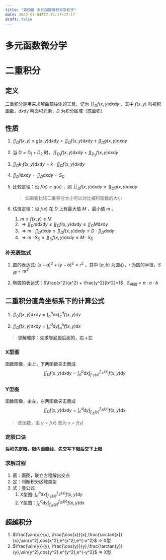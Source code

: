 ```yaml
---
title: "第四章 多元函数微积分学初步"
date: 2022-01-04T17:17:17+17:17
draft: false
---
```


<!--more-->

# 多元函数微分学

# 二重积分

## 定义

二重积分是用来求解曲顶柱体的工具，记为 $\iint_{D}{f(x,y)}\text{d}x\text{d}y$ ，其中 $f(x, y)$ 叫被积函数，$\text{d}x\text{d}y$ 叫面积元素，$D$ 为积分区域（底面积）

## 性质

1.  $\iint_{D}{f(x,y)}\pm{g(x,y)}\text{d}x\text{d}y=\iint_{D}{f(x,y)}\text{d}x\text{d}y\pm\iint_{D}{g(x,y)}\text{d}x\text{d}y$ 
2. 当 $D=D_1+D_2$ 时，$\iint_{D_1}{f(x,y)}\text{d}x\text{d}y+\iint_{D_2}{f(x,y)}\text{d}x\text{d}y$ 

3. $\iint_{D}{k\cdot}{f(x,y)}\text{d}x\text{d}y = k\cdot\iint_{D}{f(x,y)}\text{d}x\text{d}y$

4. $\iint_{D}{1}\text{d}x\text{d}y = \iint_{D}\text{d}x\text{d}y=S_D$

5. 比较定理：设 ${f(x)}\ge{g(x)}$ ，则 $\iint_{D}{f(x,y)}\text{d}x\text{d}y \ge \iint_{D}{g(x,y)}\text{d}x\text{d}y$ 

   > 如果要比较二重积分大小可以对比被积函数的大小

6. 估值定理：设 $f(x)$ 在 $D$ 上有最大值 $M$ ，最小值 $m$ 。
   1. $m \le f(x, y) \le M$
   2. $\Longrightarrow \iint_{D}{m}\text{d}x\text{d}y \le \iint_{D}{f(x,y)}\text{d}x\text{d}y \le \iint_{D}{M}\text{d}x\text{d}y$
   3. $\Longrightarrow m\cdot\iint_{D}\text{d}x\text{d}y \le \iint_{D}{f(x,y)}\text{d}x\text{d}y \le D\cdot\iint_{D}\text{d}x\text{d}y$
   4. $\Longrightarrow m\cdot{S_{D}} \le \iint_{D}{f(x,y)}\text{d}x\text{d}y \le M\cdot{S_{D}}$

### 补充表达式

1. 圆的表达式: $(x-a)^{2}+(y-b)^{2}=r^{2}$ ，其中 $(a, b)$ 为圆心，$r$ 为圆的半径，$S_{圆}=\pi{r}^{2}$

2. 椭圆的表达式：$\frac{x^2}{a^2} + \frac{y^2}{b^2}=1$ , $S_{椭圆} = \pi\cdot{a}\cdot{b}$ 

##  二重积分直角坐标系下的计算公式

1. $\iint_D{f(x,y)}\text{d}x\text{d}y = \int_{a}^{b}\text{d}x\int_{c}^{d}f(x, y)\text{d}y$

2. $\iint_D{f(x,y)}\text{d}x\text{d}y = \int_{c}^{d}\text{d}y\int_{a}^{b}f(x, y)\text{d}x$

> **求解顺序：先求导屁股后面的，右→左**

### X型图

函数图像，由上，下两函数夹击而成
$$
\iint_{D}{f(x,y)}\text{d}x\text{d}y = \int_{a}^{b}\text{d}x\int_{f_{下}(x)}^{f_{上}(x)}f(x, y)\text{d}y
$$

### Y型图

函数图像，由左，右两函数夹击而成
$$
\iint_D{f(x,y)}\text{d}x\text{d}y = \int_{c}^{d}\text{d}y\int_{f_{左}(y)}^{f_{右}(y)}f(x, y)\text{d}x
$$

> 改函数，由 $y = f(x)$ 改为 $x=f(y)$

### 定限口诀

**后积先定限，限内画直线，先交写下限后交下上限**

### 求解过程

1. 画：画图，联立方程解出交点
2. 定：判断积分区域类型
3. 式：套公式
   1. X型图: $\int_{a}^{b}\text{d}x\int_{f_{下}(x)}^{f_{上}(x)}f(x, y)\text{d}y$
   2. Y型图：$\int_{c}^{d}\text{d}y\int_{f_{左}(y)}^{f_{右}(y)}f(x, y)\text{d}x$

## 超越积分

1. $\frac{\sin{x}}{x}, \frac{\cos{x}}{x},\frac{\arctan{x}}{x},\sin{x^2},cos{x^2},e^{x^2},e^{-x^2}$ => X型
2. $\frac{\sin{y}}{y}, \frac{\cos{y}}{y},\frac{\arctan{y}}{y},\sin{y^2},cos{y^2},e^{y^2},e^{-y^2}$ => X型

